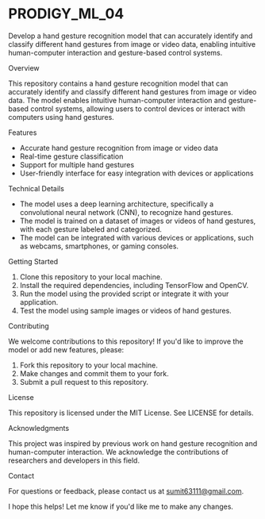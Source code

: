 # PRODIGY_ML_04
Develop a hand gesture recognition model that can accurately identify and classify different hand gestures from image or video data, enabling intuitive human-computer interaction and gesture-based control systems.

Overview

This repository contains a hand gesture recognition model that can accurately identify and classify different hand gestures from image or video data. The model enables intuitive human-computer interaction and gesture-based control systems, allowing users to control devices or interact with computers using hand gestures.

Features

- Accurate hand gesture recognition from image or video data
- Real-time gesture classification
- Support for multiple hand gestures
- User-friendly interface for easy integration with devices or applications

Technical Details

- The model uses a deep learning architecture, specifically a convolutional neural network (CNN), to recognize hand gestures.
- The model is trained on a dataset of images or videos of hand gestures, with each gesture labeled and categorized.
- The model can be integrated with various devices or applications, such as webcams, smartphones, or gaming consoles.

Getting Started

1. Clone this repository to your local machine.
2. Install the required dependencies, including TensorFlow and OpenCV.
3. Run the model using the provided script or integrate it with your application.
4. Test the model using sample images or videos of hand gestures.

Contributing

We welcome contributions to this repository! If you'd like to improve the model or add new features, please:

1. Fork this repository to your local machine.
2. Make changes and commit them to your fork.
3. Submit a pull request to this repository.

License

This repository is licensed under the MIT License. See LICENSE for details.

Acknowledgments

This project was inspired by previous work on hand gesture recognition and human-computer interaction. We acknowledge the contributions of researchers and developers in this field.

Contact

For questions or feedback, please contact us at sumit63111@gmail.com.

I hope this helps! Let me know if you'd like me to make any changes.
